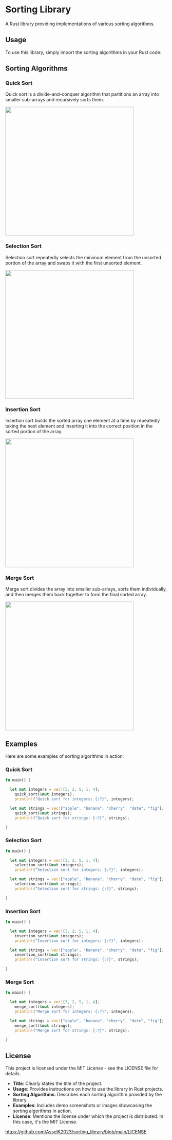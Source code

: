 # Sorting Library

A Rust library providing implementations of various sorting algorithms.

## Usage

To use this library, simply import the sorting algorithms in your Rust code:

## Sorting Algorithms

### Quick Sort

Quick sort is a divide-and-conquer algorithm that partitions an array into smaller sub-arrays and recursively sorts them.

<img src="https://github.com/AsselK2023/sorting_library/blob/main/111.JPG" width="400">

### Selection Sort

Selection sort repeatedly selects the minimum element from the unsorted portion of the array and swaps it with the first unsorted element.

<img src="https://github.com/AsselK2023/sorting_library/blob/main/222.JPG" width="400">

### Insertion Sort

Insertion sort builds the sorted array one element at a time by repeatedly taking the next element and inserting it into the correct position in the sorted portion of the array.

<img src="https://github.com/AsselK2023/sorting_library/blob/main/333.JPG" width="400">

### Merge Sort

Merge sort divides the array into smaller sub-arrays, sorts them individually, and then merges them back together to form the final sorted array.

<img src="https://github.com/AsselK2023/sorting_library/blob/main/444.JPG" width="400">


## Examples

Here are some examples of sorting algorithms in action:

### Quick Sort

```rust
fn main() {

  let mut integers = vec![3, 2, 5, 1, 4];
    quick_sort(&mut integers);
    println!("Quick sort for integers: {:?}", integers);

  let mut strings = vec!["apple", "banana", "cherry", "date", "fig"];
    quick_sort(&mut strings);
    println!("Quick sort for strings: {:?}", strings);

}
```

### Selection Sort

```rust
fn main() {

  let mut integers = vec![3, 2, 5, 1, 4];
    selection_sort(&mut integers);
    println!("Selection sort for integers: {:?}", integers);

  let mut strings = vec!["apple", "banana", "cherry", "date", "fig"];
    selection_sort(&mut strings);
    println!("Selection sort for strings: {:?}", strings);

}
```

### Insertion Sort

```rust
fn main() {

  let mut integers = vec![3, 2, 5, 1, 4];
    insertion_sort(&mut integers);
    println!("Insertion sort for integers: {:?}", integers);

  let mut strings = vec!["apple", "banana", "cherry", "date", "fig"];
    insertion_sort(&mut strings);
    println!("Insertion sort for strings: {:?}", strings);

}
```

### Merge Sort

```rust
fn main() {

  let mut integers = vec![3, 2, 5, 1, 4];
    merge_sort(&mut integers);
    println!("Merge sort for integers: {:?}", integers);

  let mut strings = vec!["apple", "banana", "cherry", "date", "fig"];
    merge_sort(&mut strings);
    println!("Merge sort for strings: {:?}", strings);

}
```

## License

This project is licensed under the MIT License - see the LICENSE file for details.

- **Title**: Clearly states the title of the project.
- **Usage**: Provides instructions on how to use the library in Rust projects.
- **Sorting Algorithms**: Describes each sorting algorithm provided by the library.
- **Examples**: Includes demo screenshots or images showcasing the sorting algorithms in action.
- **License**: Mentions the license under which the project is distributed. In this case, it's the MIT License.

https://github.com/AsselK2023/sorting_library/blob/main/LICENSE
